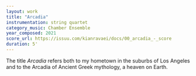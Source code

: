 ```yaml
---
layout: work
title: "Arcadia"
instrumentation: string quartet
category_music: Chamber Ensemble
year_composed: 2021
score_url: https://issuu.com/kianravaei/docs/00_arcadia_-_score
duration: 5'
---
```

The title _Arcadia_ refers both to my hometown in the suburbs of Los Angeles and to the Arcadia of Ancient Greek mythology, a heaven on Earth.
